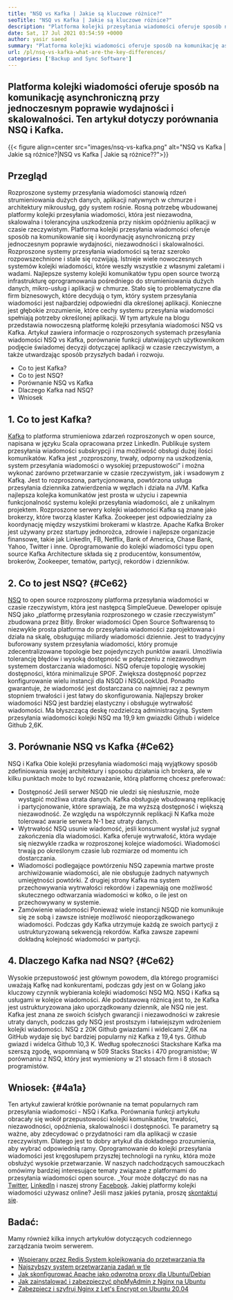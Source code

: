```yaml
---
title: "NSQ vs Kafka | Jakie są kluczowe różnice?" 
seoTitle: "NSQ vs Kafka | Jakie są kluczowe różnice?" 
description: "Platforma kolejki przesyłania wiadomości oferuje sposób na komunikację asynchroniczną. Ten artykuł dotyczy różnic systemu rozproszonego systemu komunikatów NSQ i Kafka." 
date: Sat, 17 Jul 2021 03:54:59 +0000
author: yasir saeed
summary: "Platforma kolejki wiadomości oferuje sposób na komunikację asynchroniczną przy jednoczesnym poprawie wydajności i skalowalności. Ten artykuł dotyczy porównania NSQ i Kafka." 
url: /pl/nsq-vs-kafka-what-are-the-key-differences/
categories: ['Backup and Sync Software']
---
```


## Platforma kolejki wiadomości oferuje sposób na komunikację asynchroniczną przy jednoczesnym poprawie wydajności i skalowalności. Ten artykuł dotyczy porównania NSQ i Kafka.

{{< figure align=center src="images/nsq-vs-kafka.png" alt="NSQ vs Kafka | Jakie są różnice?|NSQ vs Kafka | Jakie są różnice??">}}


## **Przegląd**
Rozproszone systemy przesyłania wiadomości stanowią rdzeń strumieniowania dużych danych, aplikacji natywnych w chmurze i architektury mikrousług, gdy system rośnie. Rosną potrzebę wbudowanej platformy kolejki przesyłania wiadomości, która jest niezawodna, skalowalna i tolerancyjna uszkodzenia przy niskim opóźnieniu aplikacji w czasie rzeczywistym. Platforma kolejki przesyłania wiadomości oferuje sposób na komunikowanie się i koordynację asynchroniczną przy jednoczesnym poprawie wydajności, niezawodności i skalowalności.
Rozproszone systemy przesyłania wiadomości są teraz szeroko rozpowszechnione i stale się rozwijają. Istnieje wiele nowoczesnych systemów kolejki wiadomości, które weszły wszystkie z własnymi zaletami i wadami. Najlepsze systemy kolejki komunikatów typu open source tworzą infrastrukturę oprogramowania pośredniego do strumieniowania dużych danych, mikro-usług i aplikacji w chmurze. Stało się to problematyczne dla firm biznesowych, które decydują o tym, który system przesyłania wiadomości jest najbardziej odpowiedni dla określonej aplikacji. Konieczne jest głębokie zrozumienie, które cechy systemu przesyłania wiadomości spełniają potrzeby określonej aplikacji.
W tym artykule na blogu przedstawia nowoczesną platformę kolejki przesyłania wiadomości NSQ vs Kafka. Artykuł zawiera informacje o rozproszonych systemach przesyłania wiadomości NSQ vs Kafka, porównanie funkcji ułatwiających użytkownikom podjęcie świadomej decyzji dotyczącej aplikacji w czasie rzeczywistym, a także utwardzając sposób przyszłych badań i rozwoju.
  * Co to jest Kafka?
  * Co to jest NSQ?
  * Porównanie NSQ vs Kafka
  * Dlaczego Kafka nad NSQ?
  * Wniosek

## 1. Co to jest Kafka?
[Kafka][1] to platforma strumieniowa zdarzeń rozproszonych w open source, napisana w języku Scala opracowana przez LinkedIn. Publikuje system przesyłania wiadomości subskrypcji i ma możliwość obsługi dużej ilości komunikatów. Kafka jest „rozproszony, trwały, odporny na uszkodzenia, system przesyłania wiadomości o wysokiej przepustowości” i można wykonać zarówno przetwarzanie w czasie rzeczywistym, jak i wsadowym z Kafką. Jest to rozproszona, partycjonowana, powtórzona usługa przesyłania dziennika zatwierdzenia w węzłach i działa na JVM. Kafka najlepsza kolejka komunikatów jest prosta w użyciu i zapewnia funkcjonalność systemu kolejki przesyłania wiadomości, ale z unikalnym projektem.
Rozproszone serwery kolejki wiadomości Kafka są znane jako brokerzy, które tworzą klaster Kafka. Zookeeper jest odpowiedzialny za koordynację między wszystkimi brokerami w klastrze. Apache Kafka Broker jest używany przez startupy jednorożca, zdrowie i najlepsze organizacje finansowe, takie jak LinkedIn, FB, Netflix, Bank of America, Chase Bank, Yahoo, Twitter i inne. Oprogramowanie do kolejki wiadomości typu open source Kafka Architecture składa się z producentów, konsumentów, brokerów, Zookeeper, tematów, partycji, rekordów i dzienników.

## 2. Co to jest NSQ?   {#Ce62}
[NSQ][2] to open source rozproszony platforma przesyłania wiadomości w czasie rzeczywistym, która jest następcą SimpleQueue. Deweloper opisuje NSQ jako „platformę przesyłania rozproszonego w czasie rzeczywistym” zbudowana przez Bitly. Broker wiadomości Open Source Softwarensq to niezwykle prosta platforma do przesyłania wiadomości zaprojektowana i działa na skalę, obsługując miliardy wiadomości dziennie. Jest to tradycyjny buforowany system przesyłania wiadomości, który promuje zdecentralizowane topologie bez pojedynczych punktów awarii. Umożliwia tolerancję błędów i wysoką dostępność w połączeniu z niezawodnym systemem dostarczania wiadomości.
NSQ oferuje topologię wysokiej dostępności, która minimalizuje SPOF. Zwiększa dostępność poprzez konfigurowanie wielu instancji dla NSQD i NSQLookUpd. Ponadto gwarantuje, że wiadomość jest dostarczana co najmniej raz z pewnym stopniem trwałości i jest łatwy do skonfigurowania. Najlepszy broker wiadomości NSQ jest bardziej elastyczny i obsługuje wytrwałość wiadomości. Ma błyszczącą deskę rozdzielczą administracyjną. System przesyłania wiadomości kolejki NSQ ma 19,9 km gwiazdki Github i widelce Github 2,6K.

## 3. Porównanie NSQ vs Kafka   {#Ce62}
NSQ i Kafka Obie kolejki przesyłania wiadomości mają wyjątkowy sposób zdefiniowania swojej architektury i sposobu działania ich brokera, ale w kilku punktach może to być rozważanie, którą platformę chcesz preferować:
  * Dostępność
Jeśli serwer NSQD nie uledzi się niesłusznie, może wystąpić możliwa utrata danych. Kafka obsługuje wbudowaną replikację i partycjonowanie, które sprawiają, że ma wyższą dostępność i większą niezawodność. Ze względu na współczynnik replikacji N Kafka może tolerować awarie serwera N-1 bez utraty danych.
  * Wytrwałość
NSQ usunie wiadomość, jeśli konsument wysłał już sygnał zakończenia dla wiadomości.
Kafka oferuje wytrwałość, która wydaje się niezwykle rzadka w rozproszonej kolejce wiadomości. Wiadomości trwają po określonym czasie lub rozmiarze od momentu ich dostarczania.
  * Wiadomości podlegające powtórzeniu
NSQ zapewnia martwe proste archiwiżowanie wiadomości, ale nie obsługuje żadnych natywnych umiejętności powtórki.
Z drugiej strony Kafka ma system przechowywania wytrwałości rekordów i zapewniają one możliwość skutecznego odtwarzania wiadomości w kółko, o ile jest on przechowywany w systemie.
  * Zamówienie wiadomości
Ponieważ wiele instancji NSQD nie komunikuje się ze sobą i zawsze istnieje możliwość nieoporządkowanego wiadomości. Podczas gdy Kafka utrzymuje każdą ze swoich partycji z ustrukturyzowaną sekwencją rekordów. Kafka zawsze zapewni dokładną kolejność wiadomości w partycji.

## 4. Dlaczego Kafka nad NSQ?   {#Ce62}
Wysokie przepustowość jest głównym powodem, dla którego programiści uważają Kafkę nad konkurentami, podczas gdy jest on w Golang jako kluczowy czynnik wybierania kolejki wiadomości NSQ MQ. NSQ i Kafka są usługami w kolejce wiadomości. Ale podstawową różnicą jest to, że Kafka jest ustrukturyzowana jako uporządkowany dziennik, ale NSQ nie jest. Kafka jest znana ze swoich ścisłych gwarancji i niezawodności w zakresie utraty danych, podczas gdy NSQ jest prostszym i łatwiejszym wdrożeniem kolejki wiadomości.
NSQ z 20K Github gwiazdami i widelcami 2,6K na GitHub wydaje się być bardziej popularny niż Kafka z 19,4 tys. Github gwiazd i widelca Github 10,3 K. Według społeczności Stackshare Kafka ma szerszą zgodę, wspomnianą w 509 Stacks Stacks i 470 programistów; W porównaniu z NSQ, który jest wymieniony w 21 stosach firm i 8 stosach programistów.

## Wniosek:   {#4a1a}
Ten artykuł zawierał krótkie porównanie na temat popularnych ram przesyłania wiadomości - NSQ i Kafka. Porównania funkcji artykułu obracały się wokół przepustowości kolejki komunikatów, trwałości, niezawodności, opóźnienia, skalowalności i dostępności. Te parametry są ważne, aby zdecydować o przydatności ram dla aplikacji w czasie rzeczywistym. Dlatego jest to dobry artykuł dla dokładnego zrozumienia, aby wybrać odpowiednią ramy. Oprogramowanie do kolejki przesyłania wiadomości jest kręgosłupem przyszłej technologii na rynku, która może obsłużyć wysokie przetwarzanie. W naszych nadchodzących samouczkach omówimy bardziej interesujące tematy związane z platformami do przesyłania wiadomości open source.
_Your może dołączyć do nas na [Twitter][3], [LinkedIn][4] i naszej strony [Facebook][5]. Jakiej platformy kolejki wiadomości używasz online? Jeśli masz jakieś pytania, proszę [skontaktuj się][6].

## Badać:
Mamy również kilka innych artykułów dotyczących codziennego zarządzania twoim serwerem.
  * [Wspierany przez Redis System kolejkowania do przetwarzania tła][7]
  * [Najszybszy system przetwarzania zadań w tle][8]
  * [Jak skonfigurować Apache jako odwrotną proxy dla Ubuntu/Debian][9]
  * [Jak zainstalować i zabezpieczyć phpMyAdmin z Nginx na Ubuntu][10]
  * [Zabezpiecz i szyfruj Nginx z Let's Encrypt on Ubuntu 20.04][11]

  
[1]: https://kafka.apache.org/
[2]: https://nsq.io/
[3]: https://twitter.com/containerize_co
[4]: https://www.linkedin.com/company/containerize/
[5]: http://facebook.com/containerize
[6]: mailto:yasir.saeed@aspose.com
[7]: https://products.containerize.com/message-queue-software/resque/
[8]: https://products.containerize.com/message-queue-software/sidekiq/
[9]: https://blog.containerize.com/web-server-solution-stack/how-to-configure-apache-as-a-reverse-proxy-for-ubuntudebian/
[10]: https://blog.containerize.com/web-server-solution-stack/how-to-install-and-secure-phpmyadmin-with-nginx-on-ubuntu/
[11]: https://blog.containerize.com/web-server-solution-stack/how-to-secure-nginx-with-letsencrypt-on-ubuntu-20-04/
